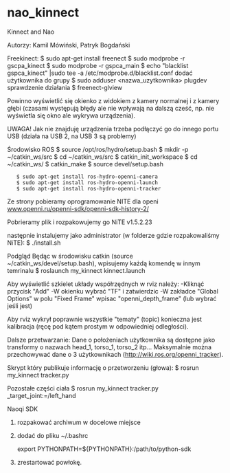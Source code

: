 # nao_kinnect
Kinnect and Nao

Autorzy: Kamil Mówiński, Patryk Bogdański

 Freekinect:
      $ sudo apt-get install freenect
      $ sudo modprobe -r gscpa_kinect
      $ sudo modprobe -r gspca_main
      $ echo "blacklist gspca_kinect" |sudo tee -a /etc/modprobe.d/blacklist.conf
dodać użytkownika do grupy
      $ sudo adduser <nazwa_uzytkownika> plugdev
sprawdzenie działania
      $ freenect-glview

Powinno wyświetlić się okienko z widokiem z kamery normalnej i z kamery głębi (czasami występują błędy ale nie wpływają na dalszą cześć, np. nie wyświetla się okno ale wykrywa urządzenia).

UWAGA!
Jak nie znajduję urządzenia trzeba podłączyć go do innego portu USB (działa na USB 2, na USB 3 są problemy)


Środowisko ROS
       $ source /opt/ros/hydro/setup.bash
       $ mkdir -p ~/catkin_ws/src
       $ cd ~/catkin_ws/src
       $ catkin_init_workspace
       $ cd ~/catkin_ws/
       $ catkin_make
       $ source devel/setup.bash

       $ sudo apt-get install ros-hydro-openni-camera
       $ sudo apt-get install ros-hydro-openni-launch
       $ sudo apt-get install ros-hydro-openni-tracker

Ze strony pobieramy oprogramowanie NITE dla openi
www.openni.ru/openni-sdk/openni-sdk-history-2/

Pobrieramy plik i rozpakowujemy go
NiTE v1.5.2.23

następnie instalujemy jako administrator (w folderze gdzie rozpakowaliśmy NiTE):
        $ ./install.sh

Podgląd 
Będąc w środowisku catkin (source ~/catkin_ws/devel/setup.bash), wpisujemy każdą komendę w innym temrinalu
        $ roslaunch my_kinnect kinnect.launch

Aby wyświetlić szkielet układy współrzędnych w rviz należy:
-Kliknąć przycisk "Add"
-W okienku wybrać "TF" i zatwierdzic
-W zakładce "Global Options" w polu "Fixed Frame" wpisac "openni_depth_frame" (lub wybrać jeśli jest)

Aby rviz wykrył poprawnie wszystkie "tematy" (topic) konieczna jest kalibracja (ręcę pod kątem prostym w odpowiedniej odległości).



Dalsze przetwarzanie:
Dane o położeniach użytkownika są dostępne jako transformy o nazwach head_1, torso_1, torso_2 itp...
Maksymalnie można przechowywać dane o 3 użytkownikach (http://wiki.ros.org/openni_tracker).


Skrypt który publikuje informację o przetworzeniu (głowa):
       $ rosrun my_kinnect tracker.py 

Pozostałe części ciała
       $ rosrun my_kinnect tracker.py _target_joint:=/left_hand

Naoqi SDK
1. rozpakować archiwum w docelowe miejsce
2. dodać do pliku ~/.bashrc

      export PYTHONPATH=${PYTHONPATH}:/path/to/python-sdk

3. zrestartować powłokę.
